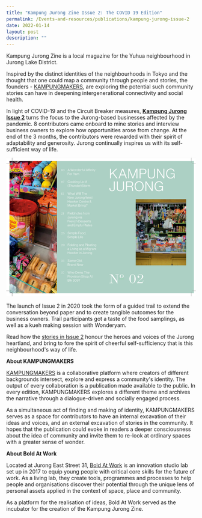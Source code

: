```yaml
---
title: "Kampung Jurong Zine Issue 2: The COVID 19 Edition"
permalink: /Events-and-resources/publications/kampung-jurong-issue-2
date: 2022-01-14
layout: post
description: ""
---
```

Kampung Jurong Zine is a local magazine for the Yuhua neighbourhood in Jurong Lake District. 

Inspired by the distinct identities of the neighbourhoods in Tokyo and the thought that one could map a community through people and
stories, the founders - [KAMPUNGMAKERS](https://aboldkampung.wixsite.com/kampung), are exploring the potential such community stories can have in deepening intergenerational connectivity and social health.

In light of COVID-19 and the Circuit Breaker measures, [**Kampung Jurong Issue 2**](https://aboldkampung.wixsite.com/kampung/issue-2) turns the focus to the Jurong-based businesses affected by the pandemic. 8 contributors came onboard to mine stories and interview business owners to explore how opportunities arose from change. At the end of the 3 months, the contributors were rewarded with their spirit of adaptability and generosity. Jurong continually inspires us with its self-sufficient way of life. 

![Alt text for image on Isomer site](/images/KampungJurong02.jpg)

The launch of Issue 2 in 2020 took the form of a guided trail to extend the conversation beyond paper and to create tangible outcomes for the business owners. Trail participants got a taste of the food samplings, as well as a kueh making session with Wonderyam.

Read how the [stories in Issue 2](https://aboldkampung.wixsite.com/kampung/issue-2) honour the heroes and voices of the Jurong heartland, and bring to fore the spirit of cheerful self-sufficiency that is this neighbourhood's way of life.

**About KAMPUNGMAKERS**

[KAMPUNGMAKERS](https://aboldkampung.wixsite.com/kampung) is a collaborative platform where creators of different backgrounds intersect, explore and express a community's identity. The output of every collaboration is a publication made available to the public. In every edition, KAMPUNGMAKERS explores a different theme and archives the narrative through a dialogue-driven and socially engaged process. 

As a simultaneous act of finding and making of identity, KAMPUNGMAKERS serves as a space for contributors to have an internal excavation of their ideas and voices, and an external excavation of stories in the community. It hopes that the publication could evoke in readers a deeper consciousness about the idea of community and invite them to re-look at ordinary spaces with a greater sense of wonder. 

**About Bold At Work**

Located at Jurong East Street 31, [Bold At Work](https://www.boldatwork.sg/) is an innovation studio lab set up in 2017 to equip young people with critical core skills for the future of work. As a living lab, they create tools, programmes and processes to help people and organisations discover their potential through the unique lens of personal assets applied in the context of space, place and community. 

As a platform for the realisation of ideas, Bold At Work served as the incubator for the creation of the Kampung Jurong Zine.